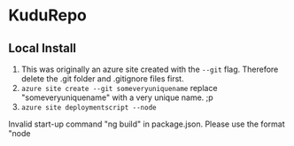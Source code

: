 # KuduRepo

## Local Install ##
1. This was originally an azure site created with the `--git` flag.  Therefore delete the .git folder and .gitignore files first.
2. `azure site create --git someveryuniquename`
  replace "someveryuniquename" with a very unique name.  ;p
3. `azure site deploymentscript --node`

  
Invalid start-up command "ng build" in package.json. Please use the format "node <script relative path>".  
  
I've also tried this  
`"start": "node ./node_modules/angular-cli/bin/ng build --prod"`  
But the problem is I think Kudu runs `npm install` only in prod mode, so the devDependencies are never installed?
